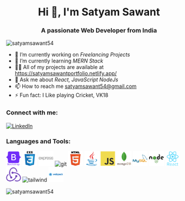 <!DOCTYPE html>
<html lang="en">
<head>
    <meta charset="UTF-8">
    <meta name="viewport" content="width=device-width, initial-scale=1.0">
    <title>Satyam Sawant - Web Developer</title>
</head>
<body>

<h1 align="center">Hi 👋, I'm Satyam Sawant</h1>
<h3 align="center">A passionate Web Developer from India</h3>

<p align="left"> <img src="https://komarev.com/ghpvc/?username=satyamsawant54&label=Profile%20views&color=0e75b6&style=flat" alt="satyamsawant54" /> </p>

<ul>
    <li>🔭 I’m currently working on <em>Freelancing Projects</em></li>
    <li>🌱 I’m currently learning <em>MERN Stack</em></li>
    <li>👨‍💻 All of my projects are available at <a href="https://satyamsawantportfolio.netlify.app/" target="_blank">https://satyamsawantportfolio.netlify.app/</a></li>
    <li>💬 Ask me about <em>React, JavaScript NodeJs</em></li>
    <li>📫 How to reach me <a href="mailto:satyamsawant54@gmail.com">satyamsawant54@gmail.com</a></li>
    <li>⚡ Fun fact: I Like playing Cricket, VK18</li>
</ul>

<h3 align="left">Connect with me:</h3>
<p align="left">
    <a href="https://linkedin.com/in/satyam-sawant-a257802a7/" target="_blank"><img align="center" src="https://raw.githubusercontent.com/rahuldkjain/github-profile-readme-generator/master/src/images/icons/Social/linked-in-alt.svg" alt="LinkedIn" height="30" width="40" /></a>
</p>

<h3 align="left">Languages and Tools:</h3>
<p align="left">
    <img src="https://raw.githubusercontent.com/devicons/devicon/master/icons/bootstrap/bootstrap-plain-wordmark.svg" alt="bootstrap" width="40" height="40"/>
    <img src="https://raw.githubusercontent.com/devicons/devicon/master/icons/css3/css3-original-wordmark.svg" alt="css3" width="40" height="40"/>
    <img src="https://raw.githubusercontent.com/devicons/devicon/master/icons/express/express-original-wordmark.svg" alt="express" width="40" height="40"/>
    <img src="https://www.vectorlogo.zone/logos/git-scm/git-scm-icon.svg" alt="git" width="40" height="40"/>
    <img src="https://raw.githubusercontent.com/devicons/devicon/master/icons/html5/html5-original-wordmark.svg" alt="html5" width="40" height="40"/>
    <img src="https://raw.githubusercontent.com/devicons/devicon/master/icons/java/java-original.svg" alt="java" width="40" height="40"/>
    <img src="https://raw.githubusercontent.com/devicons/devicon/master/icons/javascript/javascript-original.svg" alt="javascript" width="40" height="40"/>
    <img src="https://raw.githubusercontent.com/devicons/devicon/master/icons/mongodb/mongodb-original-wordmark.svg" alt="mongodb" width="40" height="40"/>
    <img src="https://raw.githubusercontent.com/devicons/devicon/master/icons/mysql/mysql-original-wordmark.svg" alt="mysql" width="40" height="40"/>
    <img src="https://raw.githubusercontent.com/devicons/devicon/master/icons/nodejs/nodejs-original-wordmark.svg" alt="nodejs" width="40" height="40"/>
    <img src="https://raw.githubusercontent.com/devicons/devicon/master/icons/react/react-original-wordmark.svg" alt="react" width="40" height="40"/>
    <img src="https://raw.githubusercontent.com/devicons/devicon/master/icons/redux/redux-original.svg" alt="redux" width="40" height="40"/>
    <img src="https://www.vectorlogo.zone/logos/tailwindcss/tailwindcss-icon.svg" alt="tailwind" width="40" height="40"/>
    <img src="https://raw.githubusercontent.com/devicons/devicon/d00d0969292a6569d45b06d3f350f463a0107b0d/icons/webpack/webpack-original-wordmark.svg" alt="webpack" width="40" height="40"/>
</p>

<p><img align="center" src="https://github-readme-stats.vercel.app/api/top-langs?username=satyamsawant54&show_icons=true&locale=en&layout=compact" alt="satyamsawant54" /></p>

</body>
</html>
